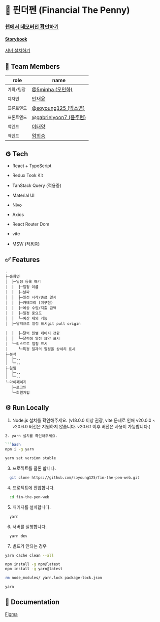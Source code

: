 # 💸 핀더펜 (Financial The Penny)

### [웹에서 데모버전 확인하기](https://soyoung125.github.io/fin-the-pen-web/)

#### [Storybook](https://645bb0d7fab3ee51343325b9-thjptyochm.chromatic.com/)

[서버 설치하기](https://github.com/eomheeseung/fin-the-pen)

## 👤 Team Members

| role    | name                                                   |
|---------|--------------------------------------------------------|
| `기획/팀장` | [@5minha (오민하)](https://github.com/5minha)             |
| `디자인`   | [안재윤]()                                                |
| `프론트엔드` | [@soyoung125 (박소영)](https://github.com/soyoung125)     |
| `프론트엔드` | [@gabrielyoon7 (윤주현)](https://github.com/gabrielyoon7) |
| `백엔드`   | [이태양]()                                                |
| `백엔드`   | [엄희승]()                                                |

## ⚙️ Tech

- React + TypeScript
- Redux Took Kit
- TanStack Query (적용중)
- Material UI
- Nivo

- Axios
- React Router Dom
- vite

- MSW (적용중)

## ✅ Features

    .
    ├─홈화면
    │  ├─일정 등록 하기
    │  │  ├─일정 이름
    │  │  ├─날짜
    │  │  ├─일정 시작/종료 일시
    │  │  ├─카테고리 (미구현)
    │  │  ├─예상 수입/지출 금액
    │  │  ├─일정 중요도
    │  │  └─예산 제외 기능
    │  ├─달력으로 일정 표시git pull origin

    │  │  ├─달력 월별 페이지 전환
    │  │  └─달력에 일정 요약 표시
    │  └─리스트로 일정 표시
    │     └─특정 일자의 일정을 상세히 표시
    ├─분석
    │  ├─..
    │  └─..
    ├─알림
    │  ├─..
    │  └─..
    └─마이페이지
       ├─로그인
       └─회원가입

## ⚙️ Run Locally

1. Node.js 설치를 확인해주세요. (v18.0.0 이상 권장, vite 문제로 인해 v20.0.0 ~ v20.6.0 버전은 지원하지 않습니다. v20.6.1 이후 버전은 사용이 가능합니다.)

````bash
2. yarn 설치를 확인해주세요.

```bash
npm i -g yarn

yarn set version stable
````

3. 프로젝트를 클론 합니다.

```bash
  git clone https://github.com/soyoung125/fin-the-pen-web.git
```

4. 프로젝트에 진입합니다.

```bash
  cd fin-the-pen-web
```

5. 패키지를 설치합니다.

```bash
  yarn
```

6. 서버를 실행합니다.

```bash
  yarn dev
```

7. 빌드가 안되는 경우

```bash
yarn cache clean --all

npm install -g npm@latest
npm install -g yarn@latest

rm node_modules/ yarn.lock package-lock.json

yarn
```

## 📜 Documentation

[Figma](https://www.figma.com/file/jvJSoUfl0I4SKo59OB6Sua/%ED%95%80%EB%8D%94%ED%8E%9C?node-id=0%3A1&t=XbgFd2dax5HIYz3J-0)
